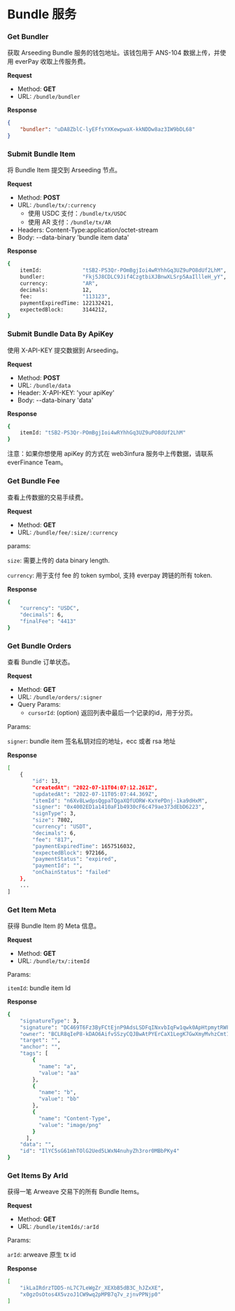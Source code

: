 # Bundle 服务

### Get Bundler

获取 Arseeding Bundle 服务的钱包地址。该钱包用于 ANS-104 数据上传，并使用 everPay 收取上传服务费。

**Request**

- Method: **GET**
- URL: `/bundle/bundler`

**Response**

```json
{
    "bundler": "uDA8ZblC-lyEFfsYXKewpwaX-kkNDDw8az3IW9bDL68"
}
```

### Submit Bundle Item

将 Bundle Item 提交到 Arseeding 节点。

**Request**

- Method: **POST**
- URL: `/bundle/tx/:currency`
    - 使用 USDC 支付：`/bundle/tx/USDC`
    - 使用 AR 支付：`/bundle/tx/AR`
- Headers: Content-Type:application/octet-stream
- Body:
  --data-binary 'bundle item data'

**Response**

```bash
{
    itemId:             "tSB2-PS3Qr-POmBgjIoi4wRYhhGq3UZ9uPO8dUf2LhM",
    bundler:            "Fkj5J8CDLC9Jif4CzgtbiXJBnwXLSrp5AaIllleH_yY",
    currency:           "AR",
    decimals:           12,
    fee:                "113123",
    paymentExpiredTime: 122132421,
    expectedBlock:      3144212,
}

```

### Submit Bundle Data By ApiKey

使用 X-API-KEY 提交数据到 Arseeding。

**Request**

- Method: **POST**
- URL: `/bundle/data`
- Header: X-API-KEY: 'your apiKey'
- Body: --data-binary 'data'

**Response**

```bash
{
    itemId: "tSB2-PS3Qr-POmBgjIoi4wRYhhGq3UZ9uPO8dUf2LhM"
}

```

注意：如果你想使用 apiKey 的方式在 web3infura 服务中上传数据，请联系 everFinance Team。

### Get Bundle Fee

查看上传数据的交易手续费。

**Request**

- Method: **GET**
- URL: `/bundle/fee/:size/:currency`

params:

`size`: 需要上传的 data binary length.

`currency`: 用于支付 fee 的 token symbol, 支持 everpay 跨链的所有 token.

**Response**

```bash
{
    "currency": "USDC",
    "decimals": 6,
    "finalFee": "4413"
}

```

### Get Bundle Orders

查看 Bundle 订单状态。

**Request**

- Method: **GET**
- URL: `/bundle/orders/:signer`
- Query Params:
    - `cursorId`: (option) 返回列表中最后一个记录的id，用于分页。

Params:

`signer`: bundle item 签名私钥对应的地址，ecc 或者 rsa 地址

**Response**

```bash
[
    {
        "id": 13,
        "createdAt": "2022-07-11T04:07:12.261Z",
        "updatedAt": "2022-07-11T05:07:44.369Z",
        "itemId": "n6Xv8LwdpsQgpaTQgaXQfUORW-KxYePDnj-1ka9dHxM",
        "signer": "0x4002ED1a1410aF1b4930cF6c479ae373dEbD6223",
        "signType": 3,
        "size": 7802,
        "currency": "USDT",
        "decimals": 6,
        "fee": "817",
        "paymentExpiredTime": 1657516032,
        "expectedBlock": 972166,
        "paymentStatus": "expired",
        "paymentId": "",
        "onChainStatus": "failed"
    },
    ...
]

```

### Get Item Meta

获得 Bundle Item 的 Meta 信息。

**Request**

- Method: **GET**
- URL: `/bundle/tx/:itemId`

Params:

`itemId`: bundle item Id

**Response**

```bash
{
    "signatureType": 3,
    "signature": "DC469T6Fz3ByFCtEjnP9AdsLSDFqINxvbIqFw1qwk0ApHtpmytRWFHZeY2gBN9nXopzY7Sbi9u5U6UcpPrwPlxs",
    "owner": "BCLR8qIeP8-kDAO6AifvSSzyCQJBwAtPYErCaX1LegK7GwXmyMvhzCmt1x6vLw4xixiOrI34ObhU2e1RGW5YNXo",
    "target": "",
    "anchor": "",
    "tags": [
        {
          "name": "a",
          "value": "aa"
        },
        {
          "name": "b",
          "value": "bb"
        },
        {
          "name": "Content-Type",
          "value": "image/png"
        }
      ],
    "data": "",
    "id": "IlYC5sG61mhTOlG2Ued5LWxN4nuhyZh3ror0MBbPKy4"
}

```

### Get Items By ArId

获得一笔 Arweave 交易下的所有 Bundle Items。

**Request**

- Method: **GET**
- URL: `/bundle/itemIds/:arId`

Params:

`arId`: arweave 原生 tx id

**Response**
```Bash
[
    "ikLaIRdrzTDD5-nL7C7LeWgZr_XEXbB5dB3C_hJZxXE",
    "x0gzOsOtos4X5vzoJ1CW9wq2pMPB7q7v_zjnvPPNjp0"
]
```